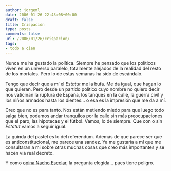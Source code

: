 ```yaml
---
author: jorgeml
date: 2006-01-26 22:43:08+00:00
draft: false
title: Crispación
type: posts
comments: false
url: /2006/01/26/crispacion/
tags:
- todo a cien
---
```


Nunca me ha gustado la política. Siempre he pensado que los políticos viven en un universo paralelo, totalmente alejados de la realidad del resto de los mortales.  Pero lo de estas semanas ha sido de escándalo.

Tengo que decir que a mí el _Estatut_ me la bufa. Me da igual, que hagan lo que quieran. Pero desde un partido político cuyo nombre no quiero decir nos vaticinan la ruptura de España, los tanques en la calle, la guerra civil y los niños armados hasta los dientes... o esa es la impresión que me da a mí.

Creo que no es para tanto. Nos están metiendo miedo para que luego todo salga bien, podamos andar tranquilos por la calle sin más preocupaciones que el paro, las hipotecas y el fútbol. Vamos, lo de siempre. Que con o sin _Estatut_ vamos a seguir igual.

La guinda del pastel es lo del referendum. Además de que parece ser que es anticonstitucional, me parece una sandez. Ya me gustaría a mí que me consultaran a mi sobre otras muchas cosas que creo más importantes y se hacen vía real decreto.

Y como [opina Nacho Escolar](http://www.escolar.net/MT/archives/2006/01/referendum.html), la pregunta elegida... pues tiene peligro.
